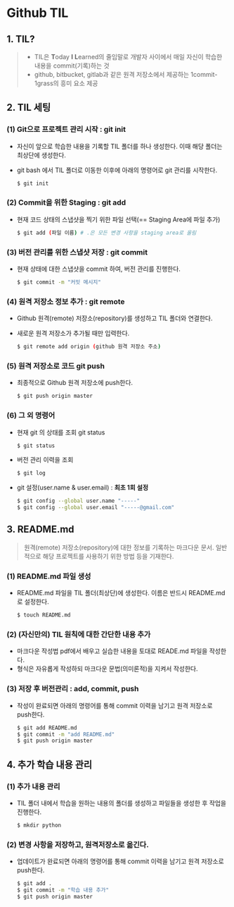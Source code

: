# Github TIL

## 1. TIL?

> - TIL은 **T**oday **I** **L**earned의 줄임말로 개발자 사이에서 매일 자신이 학습한 내용을 commit(기록)하는 것
> - github, bitbucket, gitlab과 같은 원격 저장소에서 제공하는 1commit-1grass의 흥미 요소 제공



## 2. TIL 세팅

### (1) Git으로 프로젝트 관리 시작 : git init

- 자신이 앞으로 학습한 내용을 기록할 TIL 폴더를 하나 생성한다. 이때 해당 폴더는 최상단에 생성한다.

- git bash 에서 TIL 폴더로 이동한 이후에 아래의 명령어로 git 관리를 시작한다.

  

  ```bash
  $ git init
  ```

  

### (2) Commit을 위한 Staging : git add

- 현재 코드 상태의 스냅샷을 찍기 위한 파일 선택(== Staging Area에 파일 추가)

  

  ```bash
  $ git add (파일 이름) # .은 모든 변경 사항을 staging area로 올림
  ```



### (3) 버전 관리를 위한 스냅샷 저장 : git commit

- 현재 상태에 대한 스냅샷을 commit 하여, 버전 관리를 진행한다.

  

  ```bash
  $ git commit -m "커밋 메시지"
  ```

  

### (4) 원격 저장소 정보 추가 : git remote

- Github 원격(remote) 저장소(repository)를 생성하고 TIL 폴더와 연결한다.

- 새로운 원격 저장소가 추가될 때만 입력한다.

  ```bash
  $ git remote add origin (github 원격 저장소 주소)
  ```



### (5) 원격 저장소로 코드 git  push

- 최종적으로 Github 원격 저장소에 push한다.

  ```bash
  $ git push origin master
  ```

  

### (6) 그 외 명령어

- 현재 git 의 상태를 조회 git status

  ```bash
  $ git status
  ```

- 버전 관리 이력을 조회

  ```bash
  $ git log
  ```

- git 설정(user.name & user.email) : **최초 1회 설정**

  ```bash
  $ git config --global user.name "-----"
  $ git config --global user.email "-----@gmail.com"
  ```

  

## 3. README.md

> 원격(remote) 저장소(repository)에 대한 정보를 기록하는 마크다운 문서. 일반적으로 해당 프로젝트를 사용하기 위한 방법 등을 기재한다.



### (1) README.md 파일 생성

- README.md 파일을 TIL 폴더(최상단)에 생성한다. 이름은 반드시 README.md로 설정한다.

  ```bash
  $ touch README.md
  ```



### (2) (자신만의) TIL 원칙에 대한 간단한 내용 추가

- 마크다운 작성법 pdf에서 배우고 실습한 내용을 토대로 READE.md 파일을 작성한다.
- 형식은 자유롭게 작성하되 마크다운 문법(의미론적)을 지켜서 작성한다.



### (3) 저장 후 버전관리 : add, commit, push

- 작성이 완료되면 아래의 명령어를 통해 commit 이력을 남기고 원격 저장소로 push한다.

  ```bash
  $ git add README.md
  $ git commit -m "add README.md"
  $ git push origin master
  ```



## 4. 추가 학습 내용 관리

### (1) 추가 내용 관리

- TIL 폴더 내에서 학습을 원하는 내용의 폴더를 생성하고 파일들을 생성한 후 작업을 진행한다.

  ```bash
  $ mkdir python
  ```

  

### (2) 변경 사항을 저장하고, 원격저장소로 옮긴다.

- 업데이트가 완료되면 아래의 명령어를 통해 commit 이력을 남기고 원격 저장소로 push한다.

  ```bash
  $ git add .
  $ git commit -m "학습 내용 추가"
  $ git push origin master
  ```

  